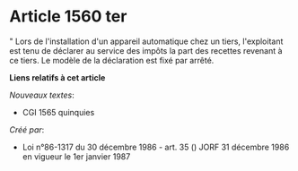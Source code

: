 # Article 1560 ter

"  Lors de l'installation d'un appareil automatique chez un tiers, l'exploitant est tenu de déclarer au service des impôts la
part des recettes revenant à ce tiers. Le modèle de la déclaration est fixé par arrêté.

**Liens relatifs à cet article**

_Nouveaux textes_:

  - CGI 1565 quinquies

_Créé par_:

  - Loi n°86-1317 du 30 décembre 1986 - art. 35 () JORF 31 décembre 1986 en vigueur le 1er janvier 1987
